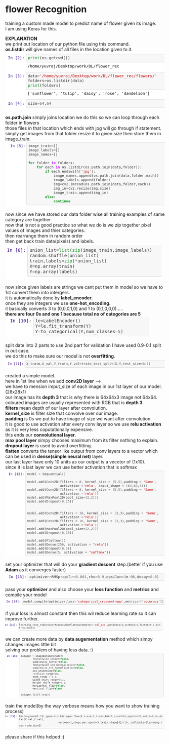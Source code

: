 # flower Recognition

training a custom made model to predict name of flower given its image.<br/>
I am using Keras for this.<br/>


**EXPLANATION**<br/>
we print out location of our python file using this command.<br/>
**os.listdir** will give names of all files in the location given to it.<br/>
![](images/2.png)

**os.path.join** simply joins location we do this so we can loop through each folder in flowers<br/>
those files in that location which ends with jpg will go through if statement.<br/>
simply get images from that folder resize it to given size then store them in image_train.<br/>
![](images/3.png)

now since we have stored our data folder wise all training examples of same category are together<br/>
now that is not a good practice so what we do is we zip together pixel values of images and thier categories.<br/>
then rearrange them in random order<br/>
then get back train data(pixels) and labels.<br/>
![](images/4.png)

now since given labels are strings we cant put them in model so we have to 1st convert them into intergers.<br/>
it is automatically done by **label_encoder**.<br/>
once they are integers we use **one-hot_encoding**.<br/>
it basically converts 3 to (0,0,0,1,0) and 1 to (0,1,0,0,0)..... <br/>
**there are four 0s and one 1 because total no of categories are 5**
![](images/5.png)

split date into 2 parts to use 2nd part for validation I have used 0.9-0.1 split in out case.<br/>
we do this to make sure our model is not **overfitting**.<br/>
![](images/6.png)

created a simple model.<br/>
here in 1st line when we add **conv2D layer** --><br/>
we have to mension imput_size of each image in our 1st layer of our model.(28x28x1)<br/>
our image has its **depth 3** that is why there is 64x64x3 image not 64x64.<br/>
coloured images are usually represented with RGB that is **depth 3**.<br/>
**filters** mean depth of our layer after convolution.<br/>
**kernel_size** is filter size that convolve over our image.<br/>
**padding** is 0s we put to have image of size we want after convolution.<br/>
it is good to use activation after every conv layer so we use **relu activation** as it is very less coputationally expensive.<br/>
this ends our **convolutional layer**.<br/>
**max pool layer** simpy chooses maximum from its filter nothing to explain.<br/>
**dropout layer** is used to avoid overfitting.<br/>
**flatten** converts the tensor like output from conv layers to a vector which can be used in **dense(simple neural net)** layer.<br/>
our last layer have only 10 units as our output is a vecotor of (1x10).<br/>
since it is last layer we can use better activation that is softmax
![](images/7.png)

set your optimizer that will do your **gradient descent** step.(better if you use **Adam** as it converges faster)<br/>
![](images/8.png)

pass your **optimizer** and also choose your **loss function** and **metrics** and compile your model<br/>
![](images/9.png)

if your loss is almost constant then this wil reduce learning rate so it can improve further.<br/>
![](images/10.png)

we can create more data by **data augementation** method which simpy changes images little bit<br/>
solving our problem of having less data. :) <br/>
![](images/11.png)

train the model(by the way verbose means how you want to show training process)<br/>
![](images/12.png)

please share if this helped :)
